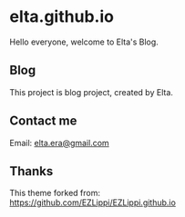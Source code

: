 # elta.github.io


Hello everyone, welcome to Elta's Blog.

## Blog

This project is blog project, created by Elta.

## Contact me
Email: elta.era@gmail.com

## Thanks
This theme forked from:  
https://github.com/EZLippi/EZLippi.github.io